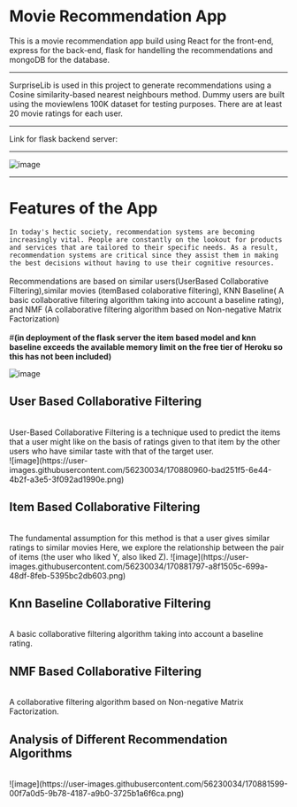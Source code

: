 # Movie Recommendation App

This is a movie recommendation app build using React for the front-end, express for the back-end, flask for handelling the recommendations and mongoDB for the database.
***
SurpriseLib is used in this project to generate recommendations using a Cosine similarity-based nearest neighbours method. Dummy users are built using the moviewlens 100K dataset for testing purposes. There are at least 20 movie ratings for each user.
***
Link for flask backend server: 
***
![image](https://user-images.githubusercontent.com/56230034/170880146-461fc98e-477d-4240-844a-cb3e029080b7.png)
***
# Features of the App
```In today's hectic society, recommendation systems are becoming increasingly vital. People are constantly on the lookout for products and services that are tailored to their specific needs. As a result, recommendation systems are critical since they assist them in making the best decisions without having to use their cognitive resources.```
<br/>
<br/>
Recommendations are based on similar users(UserBased Collaborative Filtering),similar movies (itemBased colaborative filtering), KNN Baseline( A basic collaborative filtering algorithm taking into account a baseline rating), and NMF (A collaborative filtering algorithm based on Non-negative Matrix Factorization)
<br/>
<br/>
#<b>(in deployment of the flask server the item based model and knn baseline exceeds the available memory limit on the free tier of Heroku so this has not been included)
</b>

![image](https://user-images.githubusercontent.com/56230034/170880769-72d93c59-258f-4ebb-b4da-2774ddcda642.png)
<br/>

## User Based Collaborative Filtering
<br/>
User-Based Collaborative Filtering is a technique used to predict the items that a user might like on the basis of ratings given to that item by the other users who have similar taste with that of the target user.
<br/>
![image](https://user-images.githubusercontent.com/56230034/170880960-bad251f5-6e44-4b2f-a3e5-3f092ad1990e.png)

## Item Based Collaborative Filtering
<br/>
The fundamental assumption for this method is that a user gives similar ratings to similar movies Here, we explore the relationship between the pair of items (the user who liked Y, also liked Z).
![image](https://user-images.githubusercontent.com/56230034/170881797-a8f1505c-699a-48df-8feb-5395bc2db603.png)


## Knn Baseline Collaborative Filtering
<br/>
A basic collaborative filtering algorithm taking into account a baseline rating.

## NMF Based Collaborative Filtering
<br/>
A collaborative filtering algorithm based on Non-negative Matrix Factorization.

## Analysis of Different Recommendation Algorithms
<br/>
![image](https://user-images.githubusercontent.com/56230034/170881599-00f7a0d5-9b78-4187-a9b0-3725b1a6f6ca.png)


